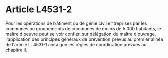 # Article L4531-2

Pour les opérations de bâtiment ou de génie civil entreprises par les communes ou groupements de communes de moins de 5 000 habitants, le maître d'oeuvre peut se voir confier, sur délégation du maître d'ouvrage, l'application des principes généraux de prévention prévus au premier alinéa de l'article L. 4531-1 ainsi que les règles de coordination prévues au chapitre II.